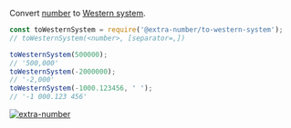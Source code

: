 Convert [number] to [Western system].

```javascript
const toWesternSystem = require('@extra-number/to-western-system');
// toWesternSystem(<number>, [separator=,])

toWesternSystem(500000);
// '500,000'
toWesternSystem(-2000000);
// '-2,000'
toWesternSystem(-1000.123456, ' ');
// '-1 000.123 456'
```


[![extra-number](https://i.imgur.com/MCb8pjO.jpg)](https://www.npmjs.com/package/extra-number)

[number]: https://developer.mozilla.org/en-US/docs/Web/JavaScript/Guide/Numbers_and_dates
[Western system]: https://en.wikipedia.org/wiki/Indian_numbering_system
